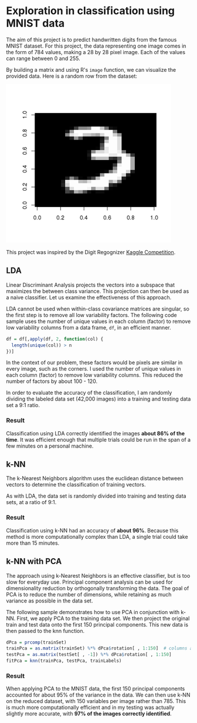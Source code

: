 # Exploration in classification using MNIST data

The aim of this project is to predict handwritten digits from the famous MNIST dataset. For this 
project, the data representing one image comes in the form of 784 values, 
making a 28 by 28 pixel image. Each of the values can range between 0 and 255. 

By building a matrix and using R's `image` function, we can visualize the provided data. Here is a random row from the dataset:

![A handwritten three](img/mnist3.png)

This project was inspired by the Digit Regognizer [Kaggle Competition](https://www.kaggle.com/c/digit-recognizer/data).

## LDA

Linear Discriminant Analysis projects the vectors into a subspace that maximizes the between class variance. This projection can then be used as a naive classifier. Let us examine the effectiveness of this approach.

LDA cannot be used when within-class covariance matrices  are singular, so the first step is to remove all low variability factors. The following code sample uses the number of unique values in each column (factor) to remove low variability columns from a data frame, `df`, in an efficient manner.  

```R
df = df[,apply(df, 2, function(col) {
  length(unique(col)) > n 
})]
```

In the context of our problem, these factors would be pixels are similar in every image, such as the corners. I used the number of unique values in each column (factor) to remove low variability columns. This reduced the number of factors by about 100 - 120. 

In order to evaluate the accuracy of the classification, I am randomly dividing the labeled data set (42,000 images) into a training and testing data set a 9:1 ratio.

### Result

Classification using LDA correctly identified the images **about 86% of the time**. It was efficient enough that multiple trials could be run in the span of a few minutes on a personal machine. 

## k-NN

The k-Nearest Neighbors algorithm uses the euclidean distance between vectors to determine the classification of training vectors.

As with LDA, the data set is randomly divided into training and testing data sets, at a ratio of 9:1. 

### Result

Classification using k-NN had an accuracy of **about 96%**. Because this method is more computationally complex than LDA, a single trial could take more than 15 minutes.


## k-NN with PCA

The approach using k-Nearest Neighbors is an effective classifier, but is too slow for everyday use. Principal component analysis can be used for dimensionality reduction by orthogonally transforming the data. The goal of PCA is to reduce the number of dimensions, while retaining as much variance as possible in the data set. 

The following sample demonstrates how to use PCA in conjunction with k-NN. First, we apply PCA to the training data set. We then project the original train and test data onto the first 150 principal components. This new data is then passed to the knn function.  

```R
dPca = prcomp(trainSet)
trainPca = as.matrix(trainSet) %*% dPca$rotation[ , 1:150]  # columns are eigenvectors, use first 150 principal components
testPca = as.matrix(testSet[ , -1]) %*% dPca$rotation[ , 1:150]
fitPca = knn(trainPca, testPca, trainLabels)
```

### Result 

When applying PCA to the MNIST data, the first 150 principal components accounted for about 95% of the variance in the data. We can then use k-NN on the reduced dataset, with 150 variables per image rather than 785. This is much more computationally efficient and in my testing was actually slightly more accurate, with **97% of the images correctly identified**.


